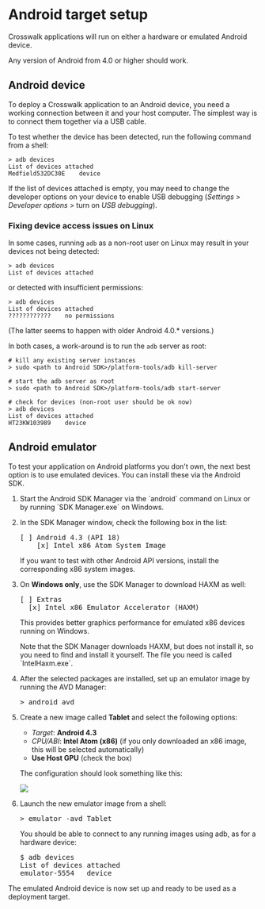 # Android target setup

Crosswalk applications will run on either a hardware or emulated Android device.

Any version of Android from 4.0 or higher should work.

## Android device

To deploy a Crosswalk application to an Android device, you need a working connection between it and your host computer. The simplest way is to connect them together via a USB cable.

To test whether the device has been detected, run the following command from a shell:

    > adb devices
    List of devices attached
    Medfield532DC30E	device

If the list of devices attached is empty, you may need to change the developer options on your device to enable USB debugging (*Settings* &gt; *Developer options* &gt; turn on *USB debugging*).

### Fixing device access issues on Linux

In some cases, running `adb` as a non-root user on Linux may result in your devices not being detected:

    > adb devices
    List of devices attached

or detected with insufficient permissions:

    > adb devices
    List of devices attached
    ????????????	no permissions

(The latter seems to happen with older Android 4.0.* versions.)

In both cases, a work-around is to run the `adb` server as root:

    # kill any existing server instances
    > sudo <path to Android SDK>/platform-tools/adb kill-server

    # start the adb server as root
    > sudo <path to Android SDK>/platform-tools/adb start-server

    # check for devices (non-root user should be ok now)
    > adb devices
    List of devices attached
    HT23KW103989	device

## Android emulator

To test your application on Android platforms you don't own, the next best option is to use emulated devices. You can install these via the Android SDK.

<ol>

<li>
  <p>Start the Android SDK Manager via the `android` command on Linux or by running `SDK Manager.exe` on Windows.</p>
</li>

<li>
  <p>In the SDK Manager window, check the following box in the list:</p>

<pre>
[ ] Android 4.3 (API 18)
    [x] Intel x86 Atom System Image
</pre>

  <p>If you want to test with other Android API versions, install the corresponding x86 system images.</p>
</li>

<li>
  <p>On <strong>Windows only</strong>, use the SDK Manager to download HAXM as well:</p>

<pre>
[ ] Extras
  [x] Intel x86 Emulator Accelerator (HAXM)
</pre>

  <p>This provides better graphics performance for emulated x86 devices running on Windows.</p>

  <p>Note that the SDK Manager downloads HAXM, but does not install it, so you need to find and install it yourself. The file you need is called `IntelHaxm.exe`.</p>
</li>

<li>
  <p>After the selected packages are installed, set up an emulator image by running the AVD Manager:</p>

<pre>
> android avd
</pre>
</li>

<li>
  <p>Create a new image called <strong>Tablet</strong> and select the following options:</p>

  <ul>
    <li><em>Target</em>: <strong>Android 4.3</strong></li>
    <li><em>CPU/ABI</em>: <strong>Intel Atom (x86)</strong> (if you only downloaded an x86 image, this will be selected automatically)</li>
    <li><strong>Use Host GPU</strong> (check the box)</li>
  </ul>

  <p>The configuration should look something like this:</p>

  <p><img src='assets/emulator.png'></p>
</li>

<li>
  <p>Launch the new emulator image from a shell:</p>

<pre>
> emulator -avd Tablet
</pre>

  <p>You should be able to connect to any running images using adb, as for a hardware device:</p>

<pre>
$ adb devices
List of devices attached
emulator-5554	device
</pre>
</li>

</ol>

The emulated Android device is now set up and ready to be used as a deployment target.
